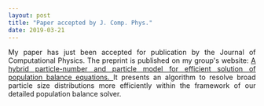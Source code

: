 ```yaml
---
layout: post
title: "Paper accepted by J. Comp. Phys."
date: 2019-03-21
---
```


<p align="justify">
 My paper has just been accepted for publication by the Journal of Computational Physics. The preprint is published on my group's website: 
 <a href="http://como.ceb.cam.ac.uk/index.php?Page=Preprints&No=211">
  A hybrid particle-number and particle model for efficient solution of population balance equations.
 </a>
 It presents an algorithm to resolve broad particle size distributions more efficiently within the framework of our detailed population balance solver. 
</p>

<p>
  <br/>
  <br/>
</p>
